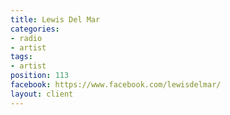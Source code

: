 ```yaml
---
title: Lewis Del Mar
categories:
- radio
- artist
tags:
- artist
position: 113
facebook: https://www.facebook.com/lewisdelmar/
layout: client
---
```


